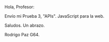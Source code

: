 Hola, Profesor:

Envío mi Prueba 3, "APIs". JavaScript para la web.

Saludos. Un abrazo.

Rodrigo Paz G64.
